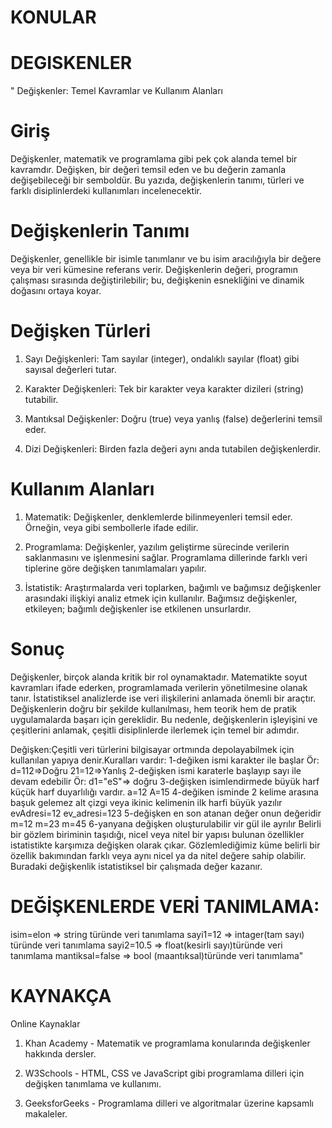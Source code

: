 # KONULAR
# DEGISKENLER 
"
Değişkenler: Temel Kavramlar ve Kullanım Alanları

# Giriş

Değişkenler, matematik ve programlama gibi pek çok alanda temel bir kavramdır. Değişken, bir değeri temsil eden ve bu değerin zamanla değişebileceği bir semboldür. Bu yazıda, değişkenlerin tanımı, türleri ve farklı disiplinlerdeki kullanımları incelenecektir.

# Değişkenlerin Tanımı

Değişkenler, genellikle bir isimle tanımlanır ve bu isim aracılığıyla bir değere veya bir veri kümesine referans verir. Değişkenlerin değeri, programın çalışması sırasında değiştirilebilir; bu, değişkenin esnekliğini ve dinamik doğasını ortaya koyar.

# Değişken Türleri

1. Sayı Değişkenleri: Tam sayılar (integer), ondalıklı sayılar (float) gibi sayısal değerleri tutar.


2. Karakter Değişkenleri: Tek bir karakter veya karakter dizileri (string) tutabilir.


3. Mantıksal Değişkenler: Doğru (true) veya yanlış (false) değerlerini temsil eder.


4. Dizi Değişkenleri: Birden fazla değeri aynı anda tutabilen değişkenlerdir.



# Kullanım Alanları

1. Matematik: Değişkenler, denklemlerde bilinmeyenleri temsil eder. Örneğin,  veya  gibi sembollerle ifade edilir.


2. Programlama: Değişkenler, yazılım geliştirme sürecinde verilerin saklanmasını ve işlenmesini sağlar. Programlama dillerinde farklı veri tiplerine göre değişken tanımlamaları yapılır.


3. İstatistik: Araştırmalarda veri toplarken, bağımlı ve bağımsız değişkenler arasındaki ilişkiyi analiz etmek için kullanılır. Bağımsız değişkenler, etkileyen; bağımlı değişkenler ise etkilenen unsurlardır.



# Sonuç

Değişkenler, birçok alanda kritik bir rol oynamaktadır. Matematikte soyut kavramları ifade ederken, programlamada verilerin yönetilmesine olanak tanır. İstatistiksel analizlerde ise veri ilişkilerini anlamada önemli bir araçtır. Değişkenlerin doğru bir şekilde kullanılması, hem teorik hem de pratik uygulamalarda başarı için gereklidir. Bu nedenle, değişkenlerin işleyişini ve çeşitlerini anlamak, çeşitli disiplinlerde ilerlemek için temel bir adımdır.

Değişken:Çeşitli veri türlerini bilgisayar ortmında depolayabilmek için kullanılan yapıya denir.Kuralları vardır:
1-değiken ismi karakter ile başlar
Ör: 
d=112=>Doğru
21=12=>Yanlış
2-değişken ismi karaterle başlayıp sayı ile devam edebilir
Ör:
d1="eS"=>  doğru
3-değişken isimlendirmede büyük harf küçük harf duyarlılığı vardır.
a=12
A=15
4-değiken isminde 2 kelime arasına başuk gelemez alt çizgi veya ikinic kelimenin ilk harfi büyük yazılır
evAdresi=12
ev_adresi=123
5-değişken en son atanan değer onun değeridir
m=12
m=23
m=45
6-yanyana değişken oluşturulabilir vir gül ile ayrılır
Belirli bir gözlem biriminin taşıdığı, nicel veya nitel bir yapısı bulunan özellikler istatistikte karşımıza değişken olarak çıkar. Gözlemlediğimiz küme belirli bir özellik bakımından farklı veya aynı nicel ya da nitel değere sahip olabilir. Buradaki değişkenlik istatistiksel bir çalışmada değer kazanır.


# DEĞİŞKENLERDE VERİ TANIMLAMA:
isim=elon => string türünde veri tanımlama
sayi1=12 => intager(tam sayı) türünde veri tanımlama
sayi2=10.5 => float(kesirli sayı)türünde veri tanımlama
mantiksal=false => bool (maantıksal)türünde veri tanımlama"



#                                                                                              KAYNAKÇA



Online Kaynaklar

1. Khan Academy - Matematik ve programlama konularında değişkenler hakkında dersler.


2. W3Schools - HTML, CSS ve JavaScript gibi programlama dilleri için değişken tanımlama ve kullanımı.


3. GeeksforGeeks - Programlama dilleri ve algoritmalar üzerine kapsamlı makaleler.
